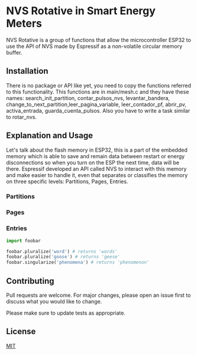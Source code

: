 # NVS Rotative in Smart Energy Meters

NVS Rotative is a group of functions that allow the microcontroller ESP32 to use the API of NVS made by Espressif as a non-volatile circular memory buffer. 

## Installation

There is no package or API like yet, you need to copy the functions referred to this functionality. This functions are in main/mesh.c and they have these names: search_init_partition, contar_pulsos_nvs, levantar_bandera, change_to_next_partition,leer_pagina_variable, leer_contador_pf, abrir_pv, activa_entrada, guarda_cuenta_pulsos. Also you have to write a task similar to rotar_nvs.

## Explanation and Usage

Let's talk about the flash memory in ESP32, this is a part of the embedded memory which is able to save and remain data between restart or energy disconnections so when you turn on the ESP the next time, data will be there. Espressif developed an API called NVS to interact with this memory and make easier to handle it, even that separates or classifies the memory on three specific levels: Partitions, Pages, Entries.

### Partitions

### Pages

### Entries

```python
import foobar

foobar.pluralize('word') # returns 'words'
foobar.pluralize('goose') # returns 'geese'
foobar.singularize('phenomena') # returns 'phenomenon'
```

## Contributing
Pull requests are welcome. For major changes, please open an issue first to discuss what you would like to change.

Please make sure to update tests as appropriate.

## License
[MIT](https://choosealicense.com/licenses/mit/)